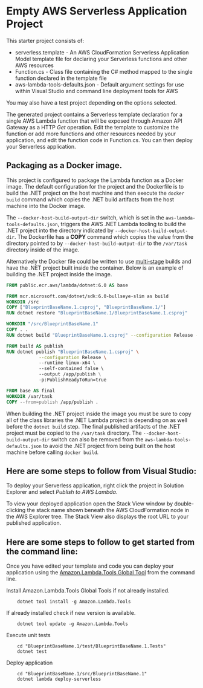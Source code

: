 # Empty AWS Serverless Application Project

This starter project consists of:
* serverless.template - An AWS CloudFormation Serverless Application Model template file for declaring your Serverless functions and other AWS resources
* Function.cs - Class file containing the C# method mapped to the single function declared in the template file
* aws-lambda-tools-defaults.json - Default argument settings for use within Visual Studio and command line deployment tools for AWS

You may also have a test project depending on the options selected.

The generated project contains a Serverless template declaration for a single AWS Lambda function that will be exposed through Amazon API Gateway as a HTTP *Get* operation. Edit the template to customize the function or add more functions and other resources needed by your application, and edit the function code in Function.cs. You can then deploy your Serverless application.

## Packaging as a Docker image.

This project is configured to package the Lambda function as a Docker image. The default configuration for the project and the Dockerfile is to build 
the .NET project on the host machine and then execute the `docker build` command which copies the .NET build artifacts from the host machine into 
the Docker image. 

The `--docker-host-build-output-dir` switch, which is set in the `aws-lambda-tools-defaults.json`, triggers the 
AWS .NET Lambda tooling to build the .NET project into the directory indicated by `--docker-host-build-output-dir`. The Dockerfile 
has a **COPY** command which copies the value from the directory pointed to by `--docker-host-build-output-dir` to the `/var/task` directory inside of the 
image.

Alternatively the Docker file could be written to use [multi-stage](https://docs.docker.com/develop/develop-images/multistage-build/) builds and 
have the .NET project built inside the container. Below is an example of building the .NET project inside the image.

```dockerfile
FROM public.ecr.aws/lambda/dotnet:6.0 AS base

FROM mcr.microsoft.com/dotnet/sdk:6.0-bullseye-slim as build
WORKDIR /src
COPY ["BlueprintBaseName.1.csproj", "BlueprintBaseName.1/"]
RUN dotnet restore "BlueprintBaseName.1/BlueprintBaseName.1.csproj"

WORKDIR "/src/BlueprintBaseName.1"
COPY . .
RUN dotnet build "BlueprintBaseName.1.csproj" --configuration Release --output /app/build

FROM build AS publish
RUN dotnet publish "BlueprintBaseName.1.csproj" \
            --configuration Release \ 
            --runtime linux-x64 \
            --self-contained false \ 
            --output /app/publish \
            -p:PublishReadyToRun=true  

FROM base AS final
WORKDIR /var/task
COPY --from=publish /app/publish .
```

When building the .NET project inside the image you must be sure to copy all of the class libraries the .NET Lambda project is depending on 
as well before the `dotnet build` step. The final published artifacts of the .NET project must be copied to the `/var/task` directory. 
The `--docker-host-build-output-dir` switch can also be removed from the `aws-lambda-tools-defaults.json` to avoid the 
.NET project from being built on the host machine before calling `docker build`.

## Here are some steps to follow from Visual Studio:

To deploy your Serverless application, right click the project in Solution Explorer and select *Publish to AWS Lambda*.

To view your deployed application open the Stack View window by double-clicking the stack name shown beneath the AWS CloudFormation node in the AWS Explorer tree. The Stack View also displays the root URL to your published application.

## Here are some steps to follow to get started from the command line:

Once you have edited your template and code you can deploy your application using the [Amazon.Lambda.Tools Global Tool](https://github.com/aws/aws-extensions-for-dotnet-cli#aws-lambda-amazonlambdatools) from the command line.

Install Amazon.Lambda.Tools Global Tools if not already installed.
```
    dotnet tool install -g Amazon.Lambda.Tools
```

If already installed check if new version is available.
```
    dotnet tool update -g Amazon.Lambda.Tools
```

Execute unit tests
```
    cd "BlueprintBaseName.1/test/BlueprintBaseName.1.Tests"
    dotnet test
```

Deploy application
```
    cd "BlueprintBaseName.1/src/BlueprintBaseName.1"
    dotnet lambda deploy-serverless
```
